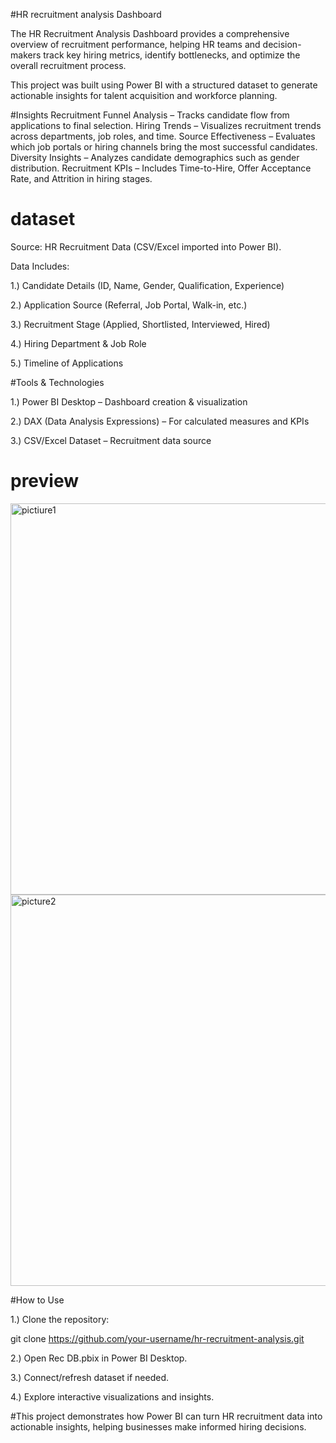#HR recruitment analysis Dashboard

The HR Recruitment Analysis Dashboard provides a comprehensive overview of recruitment performance, helping HR teams and decision-makers track key hiring metrics, identify bottlenecks, and optimize the overall recruitment process.

This project was built using Power BI with a structured dataset to generate actionable insights for talent acquisition and workforce planning.

#Insights
Recruitment Funnel Analysis – Tracks candidate flow from applications to final selection.
Hiring Trends – Visualizes recruitment trends across departments, job roles, and time.
Source Effectiveness – Evaluates which job portals or hiring channels bring the most successful candidates.
Diversity Insights – Analyzes candidate demographics such as gender distribution.
Recruitment KPIs – Includes Time-to-Hire, Offer Acceptance Rate, and Attrition in hiring stages.

# dataset
Source: HR Recruitment Data (CSV/Excel imported into Power BI).

Data Includes:

1.) Candidate Details (ID, Name, Gender, Qualification, Experience)

2.) Application Source (Referral, Job Portal, Walk-in, etc.)

3.) Recruitment Stage (Applied, Shortlisted, Interviewed, Hired)

4.) Hiring Department & Job Role

5.) Timeline of Applications


#Tools & Technologies

1.) Power BI Desktop – Dashboard creation & visualization

2.) DAX (Data Analysis Expressions) – For calculated measures and KPIs

3.) CSV/Excel Dataset – Recruitment data source


# preview


<img width="1266" height="626" alt="pictiure1" src="https://github.com/user-attachments/assets/b0054200-8d5c-44c7-8114-5a298c106125" />


<img width="1266" height="626" alt="picture2" src="https://github.com/user-attachments/assets/a9acdbed-87e0-4ca1-9568-fd3e441db533" />


#How to Use

1.) Clone the repository:

git clone https://github.com/your-username/hr-recruitment-analysis.git


2.) Open Rec DB.pbix in Power BI Desktop.

3.) Connect/refresh dataset if needed.

4.) Explore interactive visualizations and insights.


#This project demonstrates how Power BI can turn HR recruitment data into actionable insights, helping businesses make informed hiring decisions.
